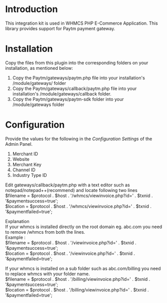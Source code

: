 # Introduction

This integration kit is used in WHMCS PHP E-Commerce Application. This library provides support for Paytm payment gateway.

# Installation

Copy the files from this plugin into the corresponding folders on your installation, as mentioned below:
 1. Copy the Paytm/gateways/paytm.php file into your installation's /module/gateways/ folder
 2. Copy the Paytm/gateways/callback/paytm.php file into your installation's /module/gateways/callback folder.
 3. Copy the Paytm/gateways/paytm-sdk folder into your /module/gateways folder

# Configuration

Provide the values for the following in the *Configuration Settings* of the Admin Panel.
 1. Merchant ID
 2. Website
 3. Merchant Key
 4. Channel ID
 5. Industry Type ID

Edit gateways/callback/paytm.php with a text editor such as notepad/notepad++(recommend) and locate following two lines  
$filename = $protocol . $host . '/whmcs/viewinvoice.php?id=' . $txnid . '&paymentsuccess=true';  
$location = $protocol . $host . '/whmcs/viewinvoice.php?id=' . $txnid . '&paymentfailed=true';  

Explanation   
If your whmcs is installed directly on the root domain eg. abc.com you need to remove /whmcs from both the lines.  
Example :   
$filename = $protocol . $host . '/viewinvoice.php?id=' . $txnid . '&paymentsuccess=true';  
$location = $protocol . $host . '/viewinvoice.php?id=' . $txnid . '&paymentfailed=true';  
  
  
If your whmcs is installed on a sub folder such as abc.com/billing you need to replace whmcs with your folder name.  
$filename = $protocol . $host . '/billing/viewinvoice.php?id=' . $txnid . '&paymentsuccess=true';  
$location = $protocol . $host . '/billing/viewinvoice.php?id=' . $txnid . '&paymentfailed=true';  
